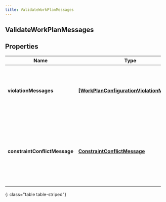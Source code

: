 ```yaml
---
title: ValidateWorkPlanMessages
---
```

## ValidateWorkPlanMessages

## Properties

|Name | Type | Description | Notes|
|------------ | ------------- | ------------- | -------------|
| **violationMessages** | [**[WorkPlanConfigurationViolationMessage]**](WorkPlanConfigurationViolationMessage.html) | Messages for work plan violating some rules such as no shifts in a work plan | [optional] |
| **constraintConflictMessage** | [**ConstraintConflictMessage**](ConstraintConflictMessage.html) | This field is not null when there is a set of work plan constraints that conflict thus agent schedules cannot be generated | [optional] |
{: class="table table-striped"}


